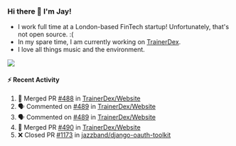 ### Hi there 👋 I'm Jay!
* I work full time at a London-based FinTech startup! Unfortunately, that's not open source. :(
* In my spare time, I am currently working on [TrainerDex](https://www.github.com/TrainerDex).
* I love all things music and the environment.

[<img src="https://github-readme-stats.vercel.app/api/wakatime?username=TurnrDev&layout=compact&custom_title=Last 7 Days Language Breakdown" />](https://wakatime.com/@TurnrDev)  

#### :zap: Recent Activity
<!--START_SECTION:activity-->
1. 🎉 Merged PR [#488](https://github.com/TrainerDex/Website/pull/488) in [TrainerDex/Website](https://github.com/TrainerDex/Website)
2. 🗣 Commented on [#489](https://github.com/TrainerDex/Website/issues/489) in [TrainerDex/Website](https://github.com/TrainerDex/Website)
3. 🗣 Commented on [#489](https://github.com/TrainerDex/Website/issues/489) in [TrainerDex/Website](https://github.com/TrainerDex/Website)
4. 🎉 Merged PR [#490](https://github.com/TrainerDex/Website/pull/490) in [TrainerDex/Website](https://github.com/TrainerDex/Website)
5. ❌ Closed PR [#1173](https://github.com/jazzband/django-oauth-toolkit/pull/1173) in [jazzband/django-oauth-toolkit](https://github.com/jazzband/django-oauth-toolkit)
<!--END_SECTION:activity-->
